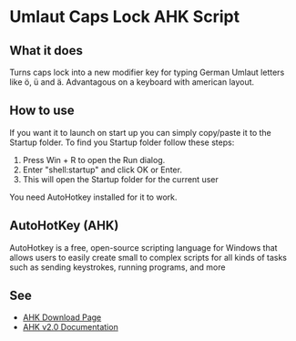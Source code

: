 # Umlaut Caps Lock AHK Script
## What it does
Turns caps lock into a new modifier key for typing German Umlaut letters like ö, ü and ä. Advantagous on a keyboard with american layout.
## How to use
If you want it to launch on start up you can simply copy/paste it to the Startup folder. To find you Startup folder follow these steps:
1. Press Win + R to open the Run dialog.
2. Enter "shell:startup" and click OK or Enter.
3. This will open the Startup folder for the current user

You need AutoHotkey installed for it to work.
## AutoHotKey (AHK)
AutoHotkey is a free, open-source scripting language for Windows that allows users to easily create small to complex scripts for all kinds of tasks such as sending keystrokes, running programs, and more
## See
- [AHK Download Page](https://www.autohotkey.com/)
- [AHK v2.0 Documentation](https://www.autohotkey.com/docs/v2/)
